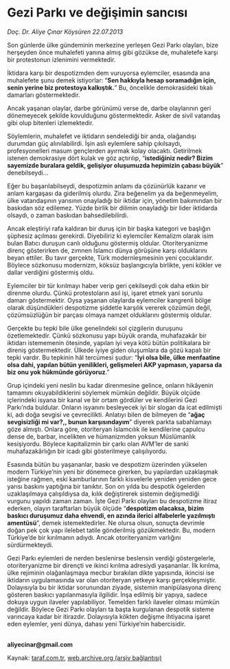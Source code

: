 # Gezi Parkı ve değişimin sancısı

*Doç. Dr. Aliye Çınar Köysüren 22.07.2013*

<div class="yazi"><p>Son günlerde ülke gündeminin merkezine yerleşen Gezi Parkı olayları, bize herşeyden önce muhalefeti yanına almış gibi gözükse de, muhaletefe karşı bir protestonun izlenimini vermektedir.</p>
<p>İktidara karşı bir despotizmden dem vuruyorsa eylemciler, esasında ana muhalefete şunu demek istiyorlar: “<b>Sen hakkıyla hesap soramadığın için, senin yerine biz protestoya kalkıştık.</b>” Bu, öncelikle demokrasideki tıkalı damarları göstermektedir.</p>
<p>Ancak yaşanan olaylar, darbe görünümü verse de, darbe olaylarının geri dönemeyecek şekilde kovulduğunu göstermektedir. Asker de sivil vatandaş gibi olup bitenleri izlemektedir.</p>
<p>Söylemlerin, muhalefet ve iktidarın sendelediği bir anda, olağandışı durumdan güç alınılabilirdi. İşin aslı eylemlere sahip çıkılsaydı, profesyonelleri masum gençlerden ayırmak kolay olacaktı. Getirilmek istenen demokrasiye dört kulak ve göz açtırılıp, “<b>istediğiniz nedir? Bizim sayemizde buralara geldik, gelişiyor oluşumuzda hepimizin çabası büyük</b>” denebilseydi...</p>
<p>Eğer bu başarılabilseydi, despotizmin anlamı da çözünürlük kazanır ve anlam kargaşası da giderilmiş olurdu. Zira beğenelim ya da beğenmeyelim, ülke vatandaşının yarısının onayladığı bir iktidar için, yönetim bakımından bir baskıdan söz edilemez. Yüzde birlik bir dilimin onayladığı bir lider iktidarda olsaydı, o zaman baskıdan bahsedilebilirdi.</p>
<p>Ancak eleştiriyi rafa kaldıran bir duruş için bir başka kategori ve başlığın şüphesiz açılması gerekirdi. Diyebiliriz ki eylemciler Kemalizm olarak isim bulan Batıcı duruşun canlı olduğunu göstermiş oldular. Otoriteryanizme direnç gösterirken de, zımnen İslamcı dünya görüşüne karşı olduklarını beyan ettiler. Bu tavır gerçekte, Türk modernleşmesinin yeni çocuklarıdır. Böylece sözkonusu modernizm, köksüz başlangıcıyla birlikte, yeni kökler ve dallar verdiğini göstermiş oldu. </p>
<p>Eylemciler bir tür kırılmayı haber verip geri çekilseydi çok daha etkin bir direnme olurdu. Çünkü protestoların asıl işi, işaret etmek yani sorunlu damarı göstermektir. Oysa yaşanan olaylarda eylemciler kangrenli bölge olarak düşündükleri despotizme şiddetle karşılık vererek çözümün değil, çözümsüzlüğün bir parçası olmaya namzet olduklarını göstermiş oldular.</p>
<p>Gerçekte bu tepki bile ülke genelindeki sol çizgilerin duruşunu özetlemektedir. Çünkü sözkonusu yapı büyük oranda, muhafazakâr bir iktidarı istememenin ötesinde, yapılan iyi veya kötü bütün politikalara bir direniş göstermektedir. Ülkede iyiye giden oluşumlara da gözü kapalı bir tepki vardır. Bu tepkinin hâl tercümesi şudur: “<b>İyi olsa bile, ülke menfaatine olsa dahi, yapılan bütün yenilikleri, gelişmeleri AKP yapmasın, yaparsa da biz onu yok hükmünde görüyoruz</b>.”</p>
<p>Grup içindeki yeni neslin bu kadar direnmesine gelince, onların hikâyenin tamamını okuyabildiklerini söylemek mümkün değildir. Büyük olçüde içlerindeki isyana bir kanal ve bir ortam gördüler ve kendilerini Gezi Parkı’nda buldular. Onların isyanını besleyecek iyi bir slogan da icat edilmişti ki, adı doğa sevgisi ve çevrecilikti. Anlatıyı bilen de bilmeyen de “<b>ağaç sevgisizliği mi var?,, bunun karşısındayım</b>” diyerek parkta sabahlamayı göze almıştı. Onlara göre, otoriteryan İslamcılık ile kendilerine çapulcu dense de, barbar, incelikten ve hümanizmden yoksun Müslümanlık kesişiyordu. Böylece kapitalizmin bir çarkı olan AVM’ler de sanki muhafazakârlığın bir icadı gibi gösterilmeye çalışılıyordu.</p>
<p>Esasında bütün bu yaşananlar, baskı ve despotizm üzerinden yükselen modern Türkiye’nin yeni bir dönemece girerken, bu yapılardan uzaklaşmak isteğine rağmen, eski kamburlarının farklı kisvelerle yeniden yeniden gece yarısı baskını yaptığına bir tanıktır. Son on yılda bu despotik ögelerden uzaklaşılmaya çalışıldıysa da, kılık değiştirerek sistemin değişmediği vurgunu yapıldı zaman zaman. İşte Gezi Parkı olayları bu despotizme itiraz ederken, olayın taraftarları büyük ölçüde “<b>despotizm olacaksa, bizim baskıcı duruşumuz daha ehvendi, en azında ilerici alfabelerle yazılmıştı amentüsü</b>”, demek istemektedirler. Ne olursa olsun, sonuçta devrimle doğan pek çok yapı ilelebet tatile gönderilmiş gözükmektedir. Bu, modern Türkiye’de bir kırılmanın adıydı. Ancak otoriteryanizm varlığını sürdürmekteydi. </p>
<p>Gezi Parkı eylemleri de nerden beslenirse beslensin verdiği göstergelerle, otoriteryanizme bir dirençti ve ikinci kırılma adresiydi yaşananlar. İlk kırılma, ülke rejiminin olağanlaşmaya mecbur bırakılan dikte yapısında, ikincisi ise iktidarın uygulamasında var olan otoriteryan yetkeye karşı gerçekleşmiştir. Dolayısıyla bu bir iktidar sorunundan ziyade, sistemin manipülasyona direnç gösteren baskıcı yapılanmasıyla ilgilidir. İnşa edilmiş bir yapıya, sadece dokuya uygun ilaveler yapılabiliyor. Temelden farklı ilaveler olması mümkün değildir. Böylece Gezi Parkı olayları ta başta kurgulanan despotik sisteme varıncaya kadar bir itirazdır. Dolayısıyla kökten değişme ihtiyacına işaret eden eylemler, yeni dünya, dahası yeni Türkiye’nin habercisidir.</p><b>
<p><br/>aliyecinar@gmail.com</p>
<p></p></b>
</div>

Kaynak: [taraf.com.tr](http://www.taraf.com.tr/doc-dr-aliye-cinar-koysuren/makale-gezi-parki-ve-degisimin-sancisi.htm), [web.archive.org (arşiv bağlantısı)](http://web.archive.org/web/20130723131410/http://www.taraf.com.tr/doc-dr-aliye-cinar-koysuren/makale-gezi-parki-ve-degisimin-sancisi.htm)
